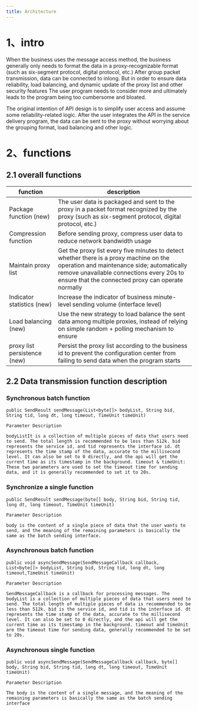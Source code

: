 ```yaml
---
title: Architecture
---
```

# 1、intro
When the business uses the message access method, the business generally only needs to format the data in a proxy-recognizable format (such as six-segment protocol, digital protocol, etc.)
After group packet transmission, data can be connected to inlong. But in order to ensure data reliability, load balancing, and dynamic update of the proxy list and other security features
The user program needs to consider more and ultimately leads to the program being too cumbersome and bloated.

The original intention of API design is to simplify user access and assume some reliability-related logic. After the user integrates the API in the service delivery program, the data can be sent to the proxy without worrying about the grouping format, load balancing and other logic.

# 2、functions

## 2.1 overall functions

|  function   | description  |
|  ----  | ----  |
| Package function (new)  | The user data is packaged and sent to the proxy in a packet format recognized by the proxy (such as six-segment protocol, digital protocol, etc.)|
| Compression function| Before sending proxy, compress user data to reduce network bandwidth usage|
| Maintain proxy list| Get the proxy list every five minutes to detect whether there is a proxy machine on the operation and maintenance side; automatically remove unavailable connections every 20s to ensure that the connected proxy can operate normally |
| Indicator statistics (new)| Increase the indicator of business minute-level sending volume (interface level)|
| Load balancing (new)| Use the new strategy to load balance the sent data among multiple proxies, instead of relying on simple random + polling mechanism to ensure|
| proxy list persistence (new)| Persist the proxy list according to the business id to prevent the configuration center from failing to send data when the program starts


## 2.2 Data transmission function description

### Synchronous batch function

    public SendResult sendMessage(List<byte[]> bodyList, String bid, String tid, long dt, long timeout, TimeUnit timeUnit)

    Parameter Description

    bodyListIt is a collection of multiple pieces of data that users need to send. The total length is recommended to be less than 512k. bid represents the service id, and tid represents the interface id. dt represents the time stamp of the data, accurate to the millisecond level. It can also be set to 0 directly, and the api will get the current time as its timestamp in the background. timeout & timeUnit: These two parameters are used to set the timeout time for sending data, and it is generally recommended to set it to 20s.

### Synchronize a single function

    public SendResult sendMessage(byte[] body, String bid, String tid, long dt, long timeout, TimeUnit timeUnit)

    Parameter Description

    body is the content of a single piece of data that the user wants to send, and the meaning of the remaining parameters is basically the same as the batch sending interface.


### Asynchronous batch function

    public void asyncSendMessage(SendMessageCallback callback, List<byte[]> bodyList, String bid, String tid, long dt, long timeout,TimeUnit timeUnit)

    Parameter Description

    SendMessageCallback is a callback for processing messages. The bodyList is a collection of multiple pieces of data that users need to send. The total length of multiple pieces of data is recommended to be less than 512k. bid is the service id, and tid is the interface id. dt represents the time stamp of the data, accurate to the millisecond level. It can also be set to 0 directly, and the api will get the current time as its timestamp in the background. timeout and timeUnit are the timeout time for sending data, generally recommended to be set to 20s.


### Asynchronous single function


    public void asyncSendMessage(SendMessageCallback callback, byte[] body, String bid, String tid, long dt, long timeout, TimeUnit timeUnit)

    Parameter Description

    The body is the content of a single message, and the meaning of the remaining parameters is basically the same as the batch sending interface

